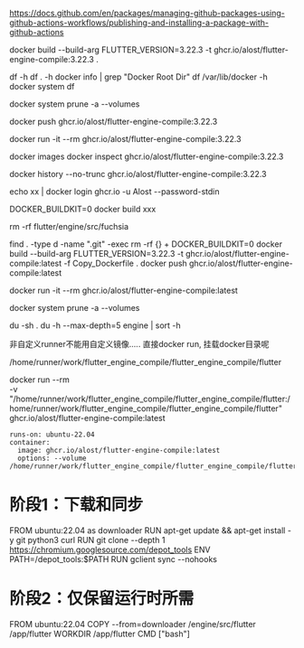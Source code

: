 

https://docs.github.com/en/packages/managing-github-packages-using-github-actions-workflows/publishing-and-installing-a-package-with-github-actions


docker build --build-arg FLUTTER_VERSION=3.22.3 -t ghcr.io/alost/flutter-engine-compile:3.22.3 .

df -h
df . -h
docker info | grep "Docker Root Dir"
df /var/lib/docker -h
docker system df

docker system prune -a --volumes

docker push ghcr.io/alost/flutter-engine-compile:3.22.3

docker run -it --rm ghcr.io/alost/flutter-engine-compile:3.22.3

docker images
docker inspect ghcr.io/alost/flutter-engine-compile:3.22.3

docker history --no-trunc ghcr.io/alost/flutter-engine-compile:3.22.3


echo xx | docker login ghcr.io -u Alost --password-stdin

DOCKER_BUILDKIT=0 docker build xxx

rm -rf flutter/engine/src/fuchsia

find . -type d -name ".git" -exec rm -rf {} +
DOCKER_BUILDKIT=0 docker build --build-arg FLUTTER_VERSION=3.22.3 -t ghcr.io/alost/flutter-engine-compile:latest -f Copy_Dockerfile .
docker push ghcr.io/alost/flutter-engine-compile:latest

docker run -it --rm ghcr.io/alost/flutter-engine-compile:latest

docker system prune -a --volumes

du -sh .
du -h --max-depth=5 engine | sort -h

非自定义runner不能用自定义镜像.....
直接docker run, 挂载docker目录呢

/home/runner/work/flutter_engine_compile/flutter_engine_compile/flutter

docker run --rm \
    -v "/home/runner/work/flutter_engine_compile/flutter_engine_compile/flutter:/home/runner/work/flutter_engine_compile/flutter_engine_compile/flutter" \
    ghcr.io/alost/flutter-engine-compile:latest

    runs-on: ubuntu-22.04
    container:
      image: ghcr.io/alost/flutter-engine-compile:latest
      options: --volume /home/runner/work/flutter_engine_compile/flutter_engine_compile/flutter:/home/runner/work/flutter_engine_compile/flutter_engine_compile/flutter

# 阶段1：下载和同步
FROM ubuntu:22.04 as downloader
RUN apt-get update && apt-get install -y git python3 curl
RUN git clone --depth 1 https://chromium.googlesource.com/depot_tools
ENV PATH=/depot_tools:$PATH
RUN gclient sync --nohooks

# 阶段2：仅保留运行时所需
FROM ubuntu:22.04
COPY --from=downloader /engine/src/flutter /app/flutter
WORKDIR /app/flutter
CMD ["bash"]
